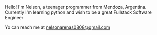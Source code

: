 Hello! 
I'm Nelson, a teenager programmer from Mendoza, Argentina.
Currently I'm learning python and wish to be a great Fullstack Software Engineer

Yo can reach me at nelsonarenas0808@gmail.com

